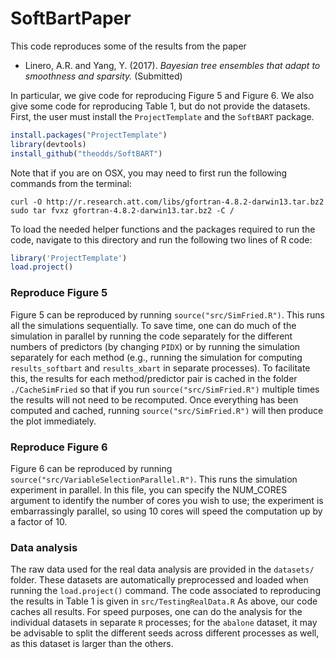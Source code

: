 # SoftBartPaper

This code reproduces some of the results from the paper 

-   Linero, A.R. and Yang, Y. (2017). *Bayesian tree ensembles that adapt to smoothness and sparsity.* (Submitted)

In particular, we give code for reproducing Figure 5 and Figure 6. We also give some code for reproducing Table 1, but do not provide the datasets. First, the user must install the `ProjectTemplate` and the `SoftBART` package. 

```r
install.packages("ProjectTemplate")
library(devtools)
install_github("theodds/SoftBART")
```

Note that if you are on OSX, you may need to first run the following commands from the terminal:

    curl -O http://r.research.att.com/libs/gfortran-4.8.2-darwin13.tar.bz2
    sudo tar fvxz gfortran-4.8.2-darwin13.tar.bz2 -C /

To load the needed helper functions and the packages required to run the code, navigate to this directory and run the following two lines of R code: 

```r
library('ProjectTemplate')
load.project()
```


### Reproduce Figure 5

Figure 5 can be reproduced by running `source("src/SimFried.R")`. This runs all the simulations sequentially. To save time, one can do much of the simulation in parallel by running the code separately for the different numbers of predictors (by changing `PIDX`) or by running the simulation separately for each method (e.g., running the simulation for computing `results_softbart` and `results_xbart` in separate processes). To facilitate this, the results for each method/predictor pair is cached in the folder `./CacheSimFried` so that if you run `source("src/SimFried.R")` multiple times the results will not need to be recomputed. Once everything has been computed and cached, running `source("src/SimFried.R")` will then produce the plot immediately.

### Reproduce Figure 6 

Figure 6 can be reproduced by running `source("src/VariableSelectionParallel.R")`. This runs the simulation experiment in parallel. In this file, you can specify the NUM_CORES argument to identify the number of cores you wish to use; the experiment is embarrassingly parallel, so using 10 cores will speed the computation up by a factor of 10.

### Data analysis

The raw data used for the real data analysis are provided in the `datasets/` folder. These datasets are automatically preprocessed and loaded when running the `load.project()` command. The code associated to reproducing the results in Table 1 is given in `src/TestingRealData.R` As above, our code caches all results. For speed purposes, one can do the analysis for the individual datasets in separate `R` processes; for the `abalone` dataset, it may be advisable to split the different seeds across different processes as well, as this dataset is larger than the others. 
